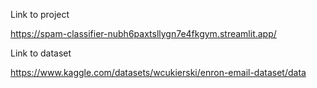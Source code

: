 Link to project

https://spam-classifier-nubh6paxtsllygn7e4fkgym.streamlit.app/

Link to dataset

https://www.kaggle.com/datasets/wcukierski/enron-email-dataset/data
